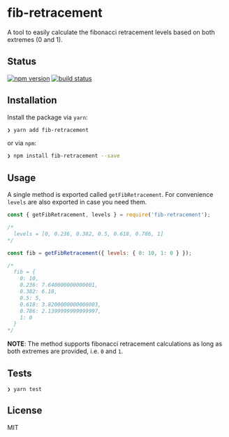 # fib-retracement

A tool to easily calculate the fibonacci retracement levels based on both extremes (0 and 1).

## Status

[![npm version][npm-image]][npm-url]
[![build status][travis-image]][travis-url]

## Installation

Install the package via `yarn`:

```sh
❯ yarn add fib-retracement
```

or via `npm`:

```sh
❯ npm install fib-retracement --save
```

## Usage

A single method is exported called `getFibRetracement`. For convenience `levels` are also exported in case you need them.

```js
const { getFibRetracement, levels } = require('fib-retracement');

/*
  levels = [0, 0.236, 0.382, 0.5, 0.618, 0.786, 1]
*/

const fib = getFibRetracement({ levels: { 0: 10, 1: 0 } });

/*
  fib = {
    0: 10,
    0.236: 7.640000000000001,
    0.382: 6.18,
    0.5: 5,
    0.618: 3.8200000000000003,
    0.786: 2.1399999999999997,
    1: 0
  }
*/
```

__NOTE__: The method supports fibonacci retracement calculations as long as both extremes are provided, i.e. `0` and `1`.

## Tests

```
❯ yarn test
```

## License

MIT

[npm-image]: https://img.shields.io/npm/v/fib-retracement.svg?style=flat-square
[npm-url]: https://www.npmjs.com/package/fib-retracement
[travis-image]: https://img.shields.io/travis/madeiras/fib-retracement.svg?style=flat-square
[travis-url]: https://travis-ci.org/madeiras/fib-retracement
